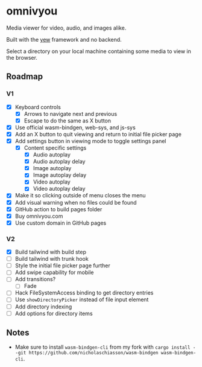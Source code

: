 # omnivyou

Media viewer for video, audio, and images alike.

Built with the [yew](https://github.com/yewstack/yew) framework and no backend.

Select a directory on your local machine containing some media to view in the browser.

## Roadmap

### V1

- [x] Keyboard controls
	- [x] Arrows to navigate next and previous
	- [x] Escape to do the same as X button
- [x] Use official wasm-bindgen, web-sys, and js-sys
- [x] Add an X button to quit viewing and return to initial file picker page
- [x] Add settings button in viewing mode to toggle settings panel
	- [x] Content specific settings
		- [x] Audio autoplay
		- [x] Audio autoplay delay
		- [x] Image autoplay
		- [x] Image autoplay delay
		- [x] Video autoplay
		- [x] Video autoplay delay
- [x] Make it so clicking outside of menu closes the menu
- [x] Add visual warning when no files could be found
- [x] GitHub action to build pages folder
- [x] Buy omnivyou.com
- [x] Use custom domain in GitHub pages

### V2

- [x] Build tailwind with build step
- [ ] Build tailwind with trunk hook
- [ ] Style the initial file picker page further
- [ ] Add swipe capability for mobile
- [ ] Add transitions?
	- [ ] Fade
- [ ] Hack FileSystemAccess binding to get directory entries
- [ ] Use `showDirectoryPicker` instead of file input element
- [ ] Add directory indexing
- [ ] Add options for directory items

## Notes

- Make sure to install `wasm-bindgen-cli` from my fork with `cargo install --git https://github.com/nicholaschiasson/wasm-bindgen wasm-bindgen-cli`.
